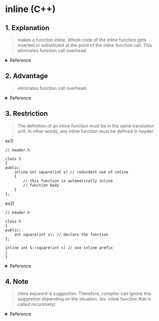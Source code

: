 # inline (C++)
## 1. Explanation

>makes a function inline. Whole code of the inline function gets inserted or substituted at the point of the inline function call. This eliminates function call overhead.

<details>
<summary>Reference</summary>

- ["instead of executing the function call CPU instruction to transfer control to the function body, a copy of the function body is executed without generating the call."](https://en.cppreference.com/w/cpp/language/inline)
- ["substitute the code within the function definition in place of each call to that function."](https://learn.microsoft.com/en-us/cpp/cpp/inline-functions-cpp?view=msvc-170)
- ["whole code of the inline function gets inserted or substituted at the point of the inline function call."](https://www.geeksforgeeks.org/inline-functions-cpp/)
</details>

## 2. Advantage

>eliminates function call overhead.

<details>
<summary>Reference</summary>

- ["This avoids overhead created by the function call"](https://en.cppreference.com/w/cpp/language/inline)
- ["In theory, using inline functions can make your program faster because they eliminate the overhead associated with function calls."](https://learn.microsoft.com/en-us/cpp/cpp/inline-functions-cpp?view=msvc-170)
- ["Function call overhead doesn’t occur."](https://www.geeksforgeeks.org/inline-functions-cpp/)
</details>

## 3. Restriction

>The definition of an inline function must be in the same translation unit. In other words, any inline function must be defined in header.

ex1)
```
// header.h

class S
{
public:
    inline int square(int s) // redundant use of inline
    {
        // this function is automatically inline
        // function body
    }
};
```
ex2)
```
// header.h

class S
{
public:
    int square(int s); // declare the function
};

inline int S::square(int s) // use inline prefix
{
}
```

<details>
<summary>Reference</summary>

- ["The definition of an inline function or variable(since C++17) must be reachable in the translation unit where it is accessed (not necessarily before the point of access)."](https://en.cppreference.com/w/cpp/language/inline)
- ["A given inline member function must be declared the same way in every compilation unit. There must be exactly one definition of an inline function."](https://learn.microsoft.com/en-us/cpp/cpp/inline-functions-cpp?view=msvc-170)
</details>

## 4. Note

>inline keyword is suggestion. Therefore, compiler can ignore this suggestion depending on the situation. (ex. inline function that is called recursively)

<details>
<summary>Reference</summary>

["The compiler treats the inline expansion options and keywords as suggestions. There's no guarantee that functions will be inlined. You can't force the compiler to inline a particular function, even with the __forceinline keyword."](https://learn.microsoft.com/en-us/cpp/cpp/inline-functions-cpp?view=msvc-170)
</details>
